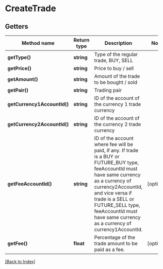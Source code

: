 # CreateTrade

## Getters

Method name | Return type | Description | Notes
------------ | ------------- | ------------- | -------------
**getType()** | **string** | Type of the regular trade, BUY, SELL |
**getPrice()** | **string** | Price to buy / sell |
**getAmount()** | **string** | Amount of the trade to be bought / sold |
**getPair()** | **string** | Trading pair |
**getCurrency1AccountId()** | **string** | ID of the account of the currency 1 trade currency |
**getCurrency2AccountId()** | **string** | ID of the account of the currency 2 trade currency |
**getFeeAccountId()** | **string** | ID of the account where fee will be paid, if any. If trade is a BUY or FUTURE_BUY type, feeAccountId must have same currency as a currency of currency2AccountId, and vice versa if trade is a SELL or FUTURE_SELL type, feeAccountId must have same currency as a currency of currency1AccountId. | [optional]
**getFee()** | **float** | Percentage of the trade amount to be paid as a fee. | [optional]

[[Back to Index]](../index.md)
